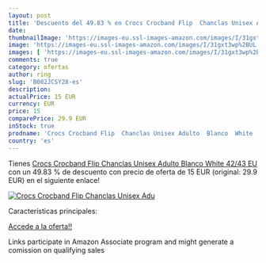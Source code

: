 ```yaml
---
layout: post
title: 'Descuento del 49.83 % en Crocs Crocband Flip  Chanclas Unisex Adu'
date: 
thumbnailImage: 'https://images-eu.ssl-images-amazon.com/images/I/31gxt3wp%2BUL._SL200_.jpg'
image: 'https://images-eu.ssl-images-amazon.com/images/I/31gxt3wp%2BUL._SL200_.jpg'
images: [ 'https://images-eu.ssl-images-amazon.com/images/I/31gxt3wp%2BUL._SL200_.jpg' ]
comments: true
category: ofertas
author: ring
slug: 'B002JCSY28-es'
description:
actualPrice: 15 EUR
currency: EUR
price: 15
comparePrice: 29.9 EUR
inStock: true
prodname: 'Crocs Crocband Flip  Chanclas Unisex Adulto  Blanco  White   42/43 EU'
country: 'es'
---
```


Tienes [Crocs Crocband Flip  Chanclas Unisex Adulto  Blanco  White   42/43 EU](https://www.amazon.es/dp/B002JCSY28/?tag=tolees-21) con un 49.83 % de descuento con precio de oferta de 15 EUR (original: 29.9 EUR) en el siguiente enlace!

[![Crocs Crocband Flip  Chanclas Unisex Adu](https://images-eu.ssl-images-amazon.com/images/I/31gxt3wp%2BUL._SL200_.jpg)](https://www.amazon.es/dp/B002JCSY28/?tag=tolees-21)

Características principales:


[Accede a la oferta!!](https://www.amazon.es/dp/B002JCSY28/?tag=tolees-21)

Links participate in Amazon Associate program and might generate a comission on qualifying sales


